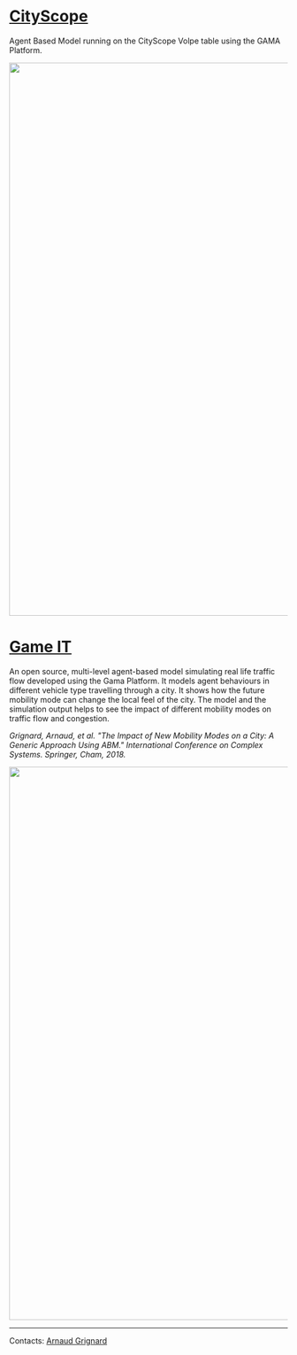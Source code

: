 # [CityScope](https://github.com/mitmedialab/CityScope_GAMA/wiki/CityScope)

Agent Based Model running on the CityScope Volpe table using the GAMA Platform. 

<div style="text-align:center"><img src ="https://github.com/CityScope/CS_CityScope_GAMA/wiki/resources/images/CityScope_Volpe_Table.png" width="1000"/></div>

# [Game IT](https://github.com/mitmedialab/CityScope_GAMA/wiki/Game-IT)
An open source, multi-level agent-based model simulating real life traffic flow developed using the Gama Platform. It models agent behaviours in different vehicle type travelling through a city. It shows how the future mobility mode can change the local feel of the city. The model and the simulation output helps to see the impact of different mobility modes on traffic flow and congestion. 

*Grignard, Arnaud, et al. "The Impact of New Mobility Modes on a City: A Generic Approach Using ABM." International Conference on Complex Systems. Springer, Cham, 2018.*

<div style="text-align:center"><img src ="https://github.com/CityScope/CS_CityScope_GAMA/wiki/resources/images/Game_IT.png" width="1000"/></div>

---

Contacts: [Arnaud Grignard](https://github.com/agrignard)





